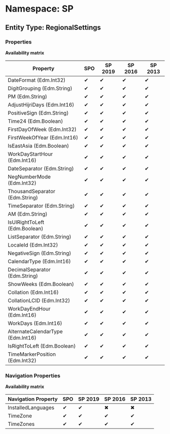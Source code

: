 # Namespace: SP
## Entity Type: RegionalSettings

### Properties

**Availability matrix**

Property | SPO | SP 2019 | SP 2016 | SP 2013
----------|-----|---------|---------|--------
DateFormat (Edm.Int32) | ✔ | ✔ | ✔ | ✔
DigitGrouping (Edm.String) | ✔ | ✔ | ✔ | ✔
PM (Edm.String) | ✔ | ✔ | ✔ | ✔
AdjustHijriDays (Edm.Int16) | ✔ | ✔ | ✔ | ✔
PositiveSign (Edm.String) | ✔ | ✔ | ✔ | ✔
Time24 (Edm.Boolean) | ✔ | ✔ | ✔ | ✔
FirstDayOfWeek (Edm.Int32) | ✔ | ✔ | ✔ | ✔
FirstWeekOfYear (Edm.Int16) | ✔ | ✔ | ✔ | ✔
IsEastAsia (Edm.Boolean) | ✔ | ✔ | ✔ | ✔
WorkDayStartHour (Edm.Int16) | ✔ | ✔ | ✔ | ✔
DateSeparator (Edm.String) | ✔ | ✔ | ✔ | ✔
NegNumberMode (Edm.Int32) | ✔ | ✔ | ✔ | ✔
ThousandSeparator (Edm.String) | ✔ | ✔ | ✔ | ✔
TimeSeparator (Edm.String) | ✔ | ✔ | ✔ | ✔
AM (Edm.String) | ✔ | ✔ | ✔ | ✔
IsUIRightToLeft (Edm.Boolean) | ✔ | ✔ | ✔ | ✔
ListSeparator (Edm.String) | ✔ | ✔ | ✔ | ✔
LocaleId (Edm.Int32) | ✔ | ✔ | ✔ | ✔
NegativeSign (Edm.String) | ✔ | ✔ | ✔ | ✔
CalendarType (Edm.Int16) | ✔ | ✔ | ✔ | ✔
DecimalSeparator (Edm.String) | ✔ | ✔ | ✔ | ✔
ShowWeeks (Edm.Boolean) | ✔ | ✔ | ✔ | ✔
Collation (Edm.Int16) | ✔ | ✔ | ✔ | ✔
CollationLCID (Edm.Int32) | ✔ | ✔ | ✔ | ✔
WorkDayEndHour (Edm.Int16) | ✔ | ✔ | ✔ | ✔
WorkDays (Edm.Int16) | ✔ | ✔ | ✔ | ✔
AlternateCalendarType (Edm.Int16) | ✔ | ✔ | ✔ | ✔
IsRightToLeft (Edm.Boolean) | ✔ | ✔ | ✔ | ✔
TimeMarkerPosition (Edm.Int32) | ✔ | ✔ | ✔ | ✔

### Navigation Properties

**Availability matrix**

Navigation Property | SPO | SP 2019 | SP 2016 | SP 2013
----------|-----|---------|---------|--------
InstalledLanguages | ✔ | ✔ | ✖ | ✖
TimeZone | ✔ | ✔ | ✔ | ✔
TimeZones | ✔ | ✔ | ✔ | ✔
